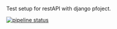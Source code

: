 Test setup for restAPI with django pfoject.

[![pipeline status](https://gitlab.com/jonndoe/django-restapi-example/badges/master/pipeline.svg)](https://gitlab.com/jonndoe/django-restapi-example/commits/master)